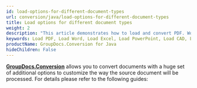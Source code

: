```yaml
---
id: load-options-for-different-document-types
url: conversion/java/load-options-for-different-document-types
title: Load options for different document types
weight: 2
description: "This article demonstrates how to load and convert PDF. Word, Excel, PowerPoint documents and Images using GroupDocs.Conversion for Java API."
keywords: Load PDF, Load Word, Load Excel, Load PowerPoint, Load CAD, Load Image
productName: GroupDocs.Conversion for Java
hideChildren: False
---
```

**[GroupDocs.Conversion](https://products.groupdocs.com/conversion/java)** allows you to convert documents with a huge set of additional options to customize the way the source document will be processed. For details please refer to the following guides:
